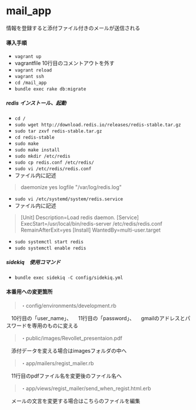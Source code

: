 # mail_app
情報を登録すると添付ファイル付きのメールが送信される

#### 導入手順
- `vagrant up`
- vagrantfile 10行目のコメントアウトを外す
- `vagrant reload`
- `vagrant ssh`
- `cd /mail_app`
- `bundle exec rake db:migrate`

##### redis インストール、起動
- `cd /`
- `sudo wget http://download.redis.io/releases/redis-stable.tar.gz`
- `sudo tar zxvf redis-stable.tar.gz`
- `cd redis-stable`
- `sudo make`
- `sudo make install`
- `sudo mkdir /etc/redis`
- `sudo cp redis.conf /etc/redis/`
- `sudo vi /etc/redis/redis.conf`
- ファイル内に記述
>daemonize yes
logfile "/var/log/redis.log"

- `sudo vi /etc/systemd/system/redis.service`
- ファイル内に記述
>[Unit]
Description=Load redis daemon.
[Service]
ExecStart=/usr/local/bin/redis-server /etc/redis/redis.conf
RemainAfterExit=yes
[Install]
WantedBy=multi-user.target

- `sudo systemctl start redis`
- `sudo systemctl enable redis`


##### sidekiq　使用コマンド
- `bundle exec sidekiq -C config/sidekiq.yml`

#### 本番用への変更箇所
>・config/environments/development.rb

　10行目の「user_name」、
　11行目の「password」、
　gmailのアドレスとパスワードを専用のものに変える
>・public/images/Revollet_presentaion.pdf

　添付データを変える場合はimagesフォルダの中へ
>・app/mailers/regist_mailer.rb

　11行目のpdfファイル名を変更後のファイル名へ
>・app/views/regist_mailer/send_when_regist.html.erb

　メールの文言を変更する場合はこちらのファイルを編集

